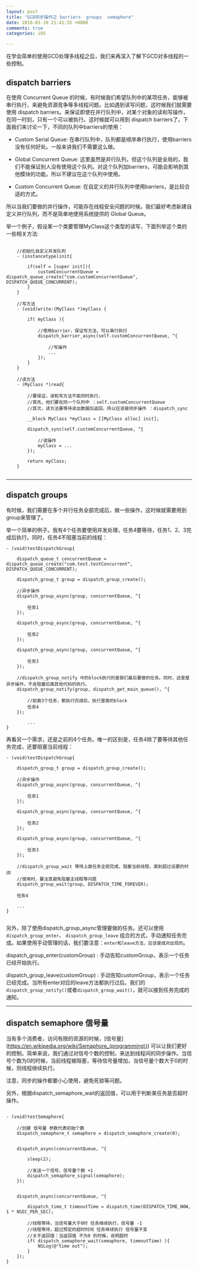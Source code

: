 ```yaml
---
layout: post
title: "GCD同步操作之 barriers  groups  semaphore"
date: 2016-01-10 21:41:55 +0800
comments: true
categories: iOS

---
```





在学会简单的使用GCD处理多线程之后，我们来再深入了解下GCD对多线程的一些控制。

## dispatch barriers

在使用 Concurrent Queue 的时候，有时候我们希望队列中的某项任务，能够被串行执行，来避免资源竞争等多线程问题。比如遇到读写问题，这时候我们就需要使用 dispatch barriers。来保证即使在并行队列中，对某个对象的读和写操作，在同一时刻，只有一个可以被执行。这时候就可以用到 dispatch barriers了。下面我们来讨论一下，不同的队列中barriers的使用：


* Custom Serial Queue: 在串行队列中，队列都是顺序串行执行，使用barriers没有任何好处。一般来讲我们不需要这么做。

* Global Concurrent Queue: 这里虽然是并行队列，但这个队列是全局的，我们不能保证别人没有使用这个队列。对这个队列加barriers，可能会影响到其他模块的功能。所以不建议在这个队列中使用。

* Custom Concurrent Queue: 在自定义的并行队列中使用barriers，是比较合适的方式。

所以当我们要做的并行操作，可能存在线程安全问题的时候。我们最好考虑新建自定义并行队列，而不是简单地使用系统提供的 Global Queue。

举一个例子，假设某一个类要管理MyClass这个类型的读写，下面列举这个类的一些相关方法:


```

	//初始化自定义并发队列
	- (instancetype)init{
   	
		if(self = [super init]){
			customConcurrentQueue = dispatch_queue_create("com.customConcurrentQueue", DISPATCH_QUEUE_CONCURRENT); 
		}
	}

	//写方法
	- (void)write:(MyClass *)myClass {
	
		if( myClass ){
			
			//使用barrier，保证写方法，可以串行执行
            dispatch_barrier_async(self.customConcurrentQueue, ^{ 
            	
            	//写操作
            	...
			});
		}
	}

	//读方法
	- (MyClass *)read{
		
		//要保证，读和写方法不能同时执行，
		//首先，他们要在同一个队列中 ：self.customConcurrentQueue
		//其次，读方法要等待读出数据后返回，所以应该是同步操作 ：dispatch_sync
		
		__block MyClass *myClass = [[MyClass alloc] init];
		
		dispatch_sync(self.customConcurrentQueue, ^{
		
			//读操作
			myClass = ...
		});
		
		return myClass;
	}
	
```

---

## dispatch groups


有时候，我们需要在多个并行任务全部完成后，做一些操作，这时候就需要用到 group来管理了。

举一个简单的例子。我有4个任务要使用并发处理，任务4要等待，任务1、2、3完成后执行。同时，任务4不阻塞当前的线程：

```
- (void)testDispatchGroup{

	dispatch_queue_t concurrentQueue = dispatch_queue_create("com.test.testConcurrent", DISPATCH_QUEUE_CONCURRENT);

	dispatch_group_t group = dispatch_group_create();

	//异步操作
	dispatch_group_async(group, concurrentQueue, ^{
	       
    	任务1
	});

	dispatch_group_async(group, concurrentQueue, ^{
	       
    	任务2
	});

	dispatch_group_async(group, concurrentQueue, ^{
	       
    	任务3
	});

	//dispatch_group_notify 中的block执行的是我们最后要做的任务。同时，这里是异步操作，不会阻塞后面其他代码的执行。
	dispatch_group_notify(group, dispatch_get_main_queue(), ^{
		
		//前面3个任务，都执行完成后，执行里面的block
		任务4
	});

    	...
}

```


再看另一个需求，还是之前的4个任务。唯一的区别是，任务4除了要等待其他任务完成，还要阻塞当前线程：

```
- (void)testDispatchGroup{

	dispatch_group_t group = dispatch_group_create();

	//异步操作
	dispatch_group_async(group, concurrentQueue, ^{
	       
    	任务1
	});

	dispatch_group_async(group, concurrentQueue, ^{
	       
    	任务2
	});

	dispatch_group_async(group, concurrentQueue, ^{
	       
    	任务3
	});
	
	//dispatch_group_wait 等待上面任务全部完成，阻塞当前线程，直到超过设置的时间
	//使用时，要注意避免阻塞主线程等问题
	dispatch_group_wait(group, DISPATCH_TIME_FOREVER);
	
	任务4
	
	...
}


```

另外，除了使用dispatch_group_async管理要做的任务。还可以使用`dispatch_group_enter`、 `dispatch_group_leave` 组合的方式，手动通知任务完成。如果使用手动管理的话，我们要注意：`enter和leave方法，应该是成对出现的`。



dispatch_group_enter(customGroup) : 手动告知customGroup，表示一个任务已经开始执行。 


dispatch_group_leave(customGroup) : 手动告知customGroup，表示一个任务已经完成。当所有enter对应的leave方法都执行过后。我们的`dispatch_group_notify()`或者`dispatch_group_wait()`，就可以接到任务完成的通知。


---


## dispatch semaphore 信号量

当有多个消费者，访问有限的资源的时候，[信号量](https://en.wikipedia.org/wiki/Semaphore_(programming\)) 可以让我们更好的控制。简单来说，我们通过对信号个数的控制，来达到线程间的同步操作。当信号个数为0的时候，当前线程被阻塞，等待信号量增加，当信号量个数大于0的时候，则线程继续执行。 

注意，同步的操作都要小心使用，避免死锁等问题。

另外，根据dispatch_semaphore_wait的返回值，可以用于判断某任务是否超时操作。


```

- (void)testSemaphore{

	//创建 信号量 参数代表初始个数
	dispatch_semaphore_t semaphore = dispatch_semaphore_create(0);


	dispatch_async(concurrentQueue, ^{
	
		sleep(2);
	
		//发送一个信号，信号量个数 +1	
		dispatch_semaphore_signal(semaphore);
	});


	dispatch_async(concurrentQueue, ^{
	
		dispatch_time_t timeoutTime = dispatch_time(DISPATCH_TIME_NOW, 1 * NSEC_PER_SEC);
	
		//线程等待，当信号量大于0时 任务继续执行，信号量 -1
		//线程等待，超过预定的超时时间 任务继续执行 信号量不变
		//关于返回值：当返回值 不为0 的时候，说明超时
		if( dispatch_semaphore_wait(semaphore, timeoutTime) ){
			NSLog(@"time out");
		}
	});
}


```

